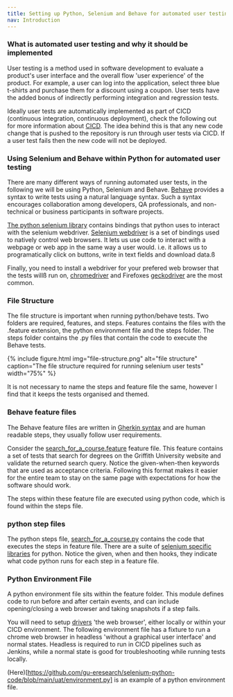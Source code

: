 ```yaml
---
title: Setting up Python, Selenium and Behave for automated user testing
nav: Introduction
---
```


### What is automated user testing and why it should be implemented

User testing is a method used in software development to evaluate a product's user interface and the overall flow 'user experience' of the product. For example, a user can log into the application, select three blue t-shirts and purchase them for a discount using a coupon. User tests have the added bonus of indirectly performing integration and regression tests. 

Ideally user tests are automatically implemented as part of CICD (continuous integration, continuous deployment), check the following out for more information about [CICD](https://www.redhat.com/en/topics/devops/what-is-ci-cd). The idea behind this is that any new code change that is pushed to the repository is run through user tests via CICD. If a user test fails then the new code will not be deployed.

### Using Selenium and Behave within Python for automated user testing

There are many different ways of running automated user tests, in the following we will be using Python, Selenium and Behave. [Behave](https://behave.readthedocs.io/en/stable/) provides a syntax to write tests using a natural language syntax. Such a syntax encourages collaboration among developers, QA professionals, and non-technical or business participants in software projects.

[The python selenium library](https://pypi.org/project/selenium/) contains bindings that python uses to interact with the selenium webdriver. [Selenium webdriver](https://www.selenium.dev/documentation/webdriver/) is a set of bindings used to natively control web browsers. It lets us use code to interact with a webpage or web app in the same way a user would. i.e. it allows us to programatically click on buttons, write in text fields and download data.ß

Finally, you need to install a webdriver for your prefered web browser that the tests willß run on, [chromedriver](https://developer.chrome.com/docs/chromedriver) and Firefoxes [geckodriver](https://firefox-source-docs.mozilla.org/testing/geckodriver/) are the most common.


### File Structure

The file structure is important when running python/behave tests. Two folders are required, features, and steps. Features contains the files with the .feature extension, the python environment file and the steps folder. The steps folder contains the .py files that contain the code to execute the Behave tests. 

{% include figure.html img="file-structure.png" alt="file structure" caption="The file structure required for running selenium user tests" width="75%" %}

It is not necessary to name the steps and feature file the same, however I find that it keeps the tests organised and themed.

### Behave feature files
The Behave feature files are written in [Gherkin syntax](https://cucumber.io/docs/gherkin/) and are human readable steps, they usually follow user requirements.

Consider the [search_for_a_course.feature](https://github.com/gu-eresearch/selenium-python-code/blob/main/uat/feature/search_for_a_course.feature) feature file. This feature contains a set of tests that search for degrees on the Griffith University website and validate the returned search query. Notice the given-when-then keywords that are used as acceptance criteria. Following this format makes it easier for the entire team to stay on the same page with expectations for how the software should work.

The steps within these feature file are executed using python code, which is found within the steps file.

### python step files
The python steps file, [search_for_a_course.py](https://github.com/gu-eresearch/selenium-python-code/blob/main/uat/steps/search_for_a_course.py) contains the code that executes the steps in feature file. There are a suite of [selenium specific libraries](https://selenium-python.readthedocs.io/) for python.
Notice the given, when and then hooks, they indicate what code python runs for each step in a feature file.

### Python Environment File
A python environment file sits within the feature folder. This module defines code to run before and after certain events, and can include opening/closing a web browser and taking snapshots if a step fails.

You will need to setup [drivers](https://selenium-python.readthedocs.io/installation.html#drivers) 'the web browser', either locally or within your CICD environment. The following environment file has a fixture to run a chrome web browser in headless 'without a graphical user interface' and normal states. Headless is required to run in CICD pipelines such as Jenkins, while a normal state is good for troubleshooting while running tests locally.

(Here)[https://github.com/gu-eresearch/selenium-python-code/blob/main/uat/environment.py] is an example of a python environment file.
